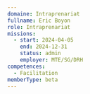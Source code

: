 ```yaml
---
domaine: Intraprenariat
fullname: Eric Boyon
role: Intraprenariat
missions:
  - start: 2024-04-05
    end: 2024-12-31
    status: admin
    employer: MTE/SG/DRH
competences:
  - Facilitation
memberType: beta
---
```

